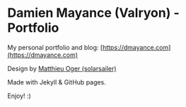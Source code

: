 Damien Mayance (Valryon) - Portfolio
=========

My personal portfolio and blog: [https://dmayance.com](https://dmayance.com)

Design by [Matthieu Oger (solarsailer)](https://github.com/solarsailer)

Made with Jekyll & GitHub pages.

Enjoy! :)
